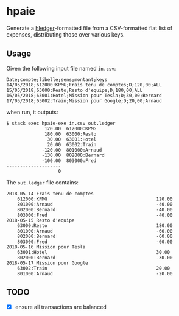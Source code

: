 # hpaie

Generate a [hledger](http://hledger.org/)-formatted file from a CSV-formatted flat list of expenses, distributing those over various keys.

## Usage

Given the following input file named `in.csv`:

```
Date;compte;libelle;sens;montant;keys
14/05/2018;612000:KPMG;Frais tenu de comptes;D;120,00;ALL
15/05/2018;63000:Resto;Resto d'equipe;D;180,00;ALL
16/05/2018;63001:Hotel;Mission pour Tesla;D;30,00;Bernard
17/05/2018;63002:Train;Mission pour Google;D;20,00;Arnaud
```

when run, it outputs:

```
$ stack exec hpaie-exe in.csv out.ledger 
              120.00  612000:KPMG
              180.00  63000:Resto
               30.00  63001:Hotel
               20.00  63002:Train
             -120.00  801000:Arnaud
             -130.00  802000:Bernard
             -100.00  803000:Fred
--------------------
                   0
```

The `out.ledger` file contains:

```
2018-05-14 Frais tenu de comptes
    612000:KPMG                                        120.00
    801000:Arnaud                                      -40.00
    802000:Bernard                                     -40.00
    803000:Fred                                        -40.00
2018-05-15 Resto d'equipe
    63000:Resto                                        180.00
    801000:Arnaud                                      -60.00
    802000:Bernard                                     -60.00
    803000:Fred                                        -60.00
2018-05-16 Mission pour Tesla
    63001:Hotel                                        30.00
    802000:Bernard                                     -30.00
2018-05-17 Mission pour Google
    63002:Train                                        20.00
    801000:Arnaud                                      -20.00

```


## TODO

* [x] ensure all transactions are balanced

